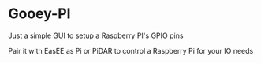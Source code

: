 # Gooey-PI
Just a simple GUI to setup a Raspberry PI's GPIO pins

Pair it with EasEE as Pi or PiDAR to control a Raspberry Pi for your IO needs
